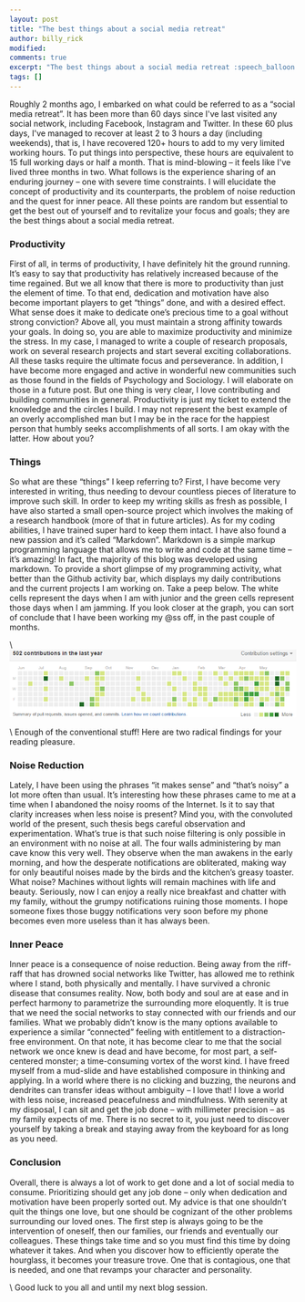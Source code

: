 ```yaml
---
layout: post
title: "The best things about a social media retreat"
author: billy_rick
modified:
comments: true
excerpt: "The best things about a social media retreat :speech_balloon: :hash:"
tags: []
---
```


Roughly 2 months ago, I embarked on what could be referred to as a “social media retreat”. It has been more than 60 days since I've last visited any social network, including Facebook, Instagram and Twitter. In these 60 plus days, I've managed to recover at least 2 to 3 hours a day (including weekends), that is, I have recovered 120+ hours to add to my very limited working hours. To put things into perspective, these hours are equivalent to 15 full working days or half a month. That is mind-blowing – it feels like I've lived three months in two. What follows is the experience sharing of an enduring journey – one with severe time constraints. I will elucidate the concept of productivity and its counterparts, the problem of noise reduction and the quest for inner peace. All these points are random but essential to get the best out of yourself and to revitalize your focus and goals; they are the best things about a social media retreat.

### Productivity

First of all, in terms of productivity, I have definitely hit the ground running. It’s easy to say that productivity has relatively increased because of the time regained. But we all know that there is more to productivity than just the element of time. To that end, dedication and motivation have also become important players to get “things” done, and with a desired effect. What sense does it make to dedicate one’s precious time to a goal without strong conviction? Above all, you must maintain a strong affinity towards your goals. In doing so, you are able to maximize productivity and minimize the stress. In my case, I managed to write a couple of research proposals, work on several research projects and start several exciting collaborations. All these tasks require the ultimate focus and perseverance. In addition, I have become more engaged and active in wonderful new communities such as those found in the fields of Psychology and Sociology. I will elaborate on those in a future post. But one thing is very clear, I love contributing and building communities in general. Productivity is just my ticket to extend the knowledge and the circles I build. I may not represent the best example of an overly accomplished man but I may be in the race for the happiest person that humbly seeks accomplishments of all sorts. I am okay with the latter. How about you? 

### Things 

So what are these “things” I keep referring to? First, I have become very interested in writing, thus needing to devour countless pieces of literature to improve such skill. In order to keep my writing skills as fresh as possible, I have also started a small open-source project which involves the making of a research handbook (more of that in future articles). As for my coding abilities, I have trained super hard to keep them intact. I have also found a new passion and it’s called “Markdown”. Markdown is a simple markup programming language that allows me to write and code at the same time – it’s amazing! In fact, the majority of this blog was developed using markdown. To provide a short glimpse of my programming activity, what better than the Github activity bar, which displays my daily contributions and the current projects I am working on. Take a peep below. The white cells represent the days when I am with junior and the green cells represent those days when I am jamming. If you look closer at the graph, you can sort of conclude that I have been working my @ss off, in the past couple of months. 

\\
![alt text](https://github.com/omarsar/omarsar.github.io/blob/master/images/github_contributions.png?raw=true "Github contributions")


\\
Enough of the conventional stuff! Here are two radical findings for your reading pleasure. 

### Noise Reduction 

Lately, I have been using the phrases “it makes sense” and “that’s noisy” a lot more often than usual. It’s interesting how these phrases came to me at a time when I abandoned the noisy rooms of the Internet. Is it to say that clarity increases when less noise is present? Mind you, with the convoluted world of the present, such thesis begs careful observation and experimentation. What’s true is that such noise filtering is only possible in an environment with no noise at all. The four walls administering by man cave know this very well. They observe when the man awakens in the early morning, and how the desperate notifications are obliterated, making way for only beautiful noises made by the birds and the kitchen’s greasy toaster. What noise? Machines without lights will remain machines with life and beauty. Seriously, now I can enjoy a really nice breakfast and chatter with my family, without the grumpy notifications ruining those moments. I hope someone fixes those buggy notifications very soon before my phone becomes even more useless than it has always been. 

### Inner Peace 

Inner peace is a consequence of noise reduction. Being away from the riff-raff that has drowned social networks like Twitter, has allowed me to rethink where I stand, both physically and mentally. I have survived a chronic disease that consumes reality. Now, both body and soul are at ease and in perfect harmony to parametrize the surrounding more eloquently. It is true that we need the social networks to stay connected with our friends and our families. What we probably didn’t know is the many options available to experience a similar “connected” feeling with entitlement to a distraction-free environment. On that note, it has become clear to me that the social network we once knew is dead and have become, for most part, a self-centered monster; a time-consuming vortex of the worst kind. I have freed myself from a mud-slide and have established composure in thinking and applying. In a world where there is no clicking and buzzing, the neurons and dendrites can transfer ideas without ambiguity – I love that! I love a world with less noise, increased peacefulness and mindfulness. With serenity at my disposal, I can sit and get the job done – with millimeter precision – as my family expects of me. There is no secret to it, you just need to discover yourself by taking a break and staying away from the keyboard for as long as you need. 

### Conclusion

Overall, there is always a lot of work to get done and a lot of social media to consume. Prioritizing should get any job done – only when dedication and motivation have been properly sorted out. My advice is that one shouldn’t quit the things one love, but one should be cognizant of the other problems surrounding our loved ones. The first step is always going to be the intervention of oneself, then our families, our friends and eventually our colleagues. These things take time and so you must find this time by doing whatever it takes. And when you discover how to efficiently operate the hourglass, it becomes your treasure trove. One that is contagious, one that is needed, and one that revamps your character and personality. 

\\
Good luck to you all and until my next blog session.